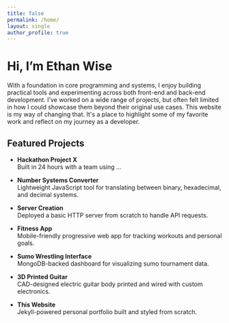```yaml
---
title: false 
permalink: /home/
layout: single
author_profile: true
---
```


# Hi, I’m Ethan Wise

With a foundation in core programming and systems, I enjoy building practical tools and experimenting across both front-end and back-end development. I’ve worked on a wide range of projects, but often felt limited in how I could showcase them beyond their original use cases. This website is my way of changing that. It's a place to highlight some of my favorite work and reflect on my journey as a developer.

## Featured Projects

- **Hackathon Project X**  
  Built in 24 hours with a team using ...

- **Number Systems Converter**  
  Lightweight JavaScript tool for translating between binary, hexadecimal, and decimal systems.

- **Server Creation**  
  Deployed a basic HTTP server from scratch to handle API requests.

- **Fitness App**  
  Mobile-friendly progressive web app for tracking workouts and personal goals.

- **Sumo Wrestling Interface**  
  MongoDB-backed dashboard for visualizing sumo tournament data.

- **3D Printed Guitar**  
  CAD-designed electric guitar body printed and wired with custom electronics.

- **This Website**  
  Jekyll-powered personal portfolio built and styled from scratch.
